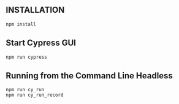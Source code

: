 ## INSTALLATION

```
npm install

```

## Start Cypress GUI

```
npm run cypress
```

## Running from the Command Line Headless

```
npm run cy_run
npm run cy_run_record


```

